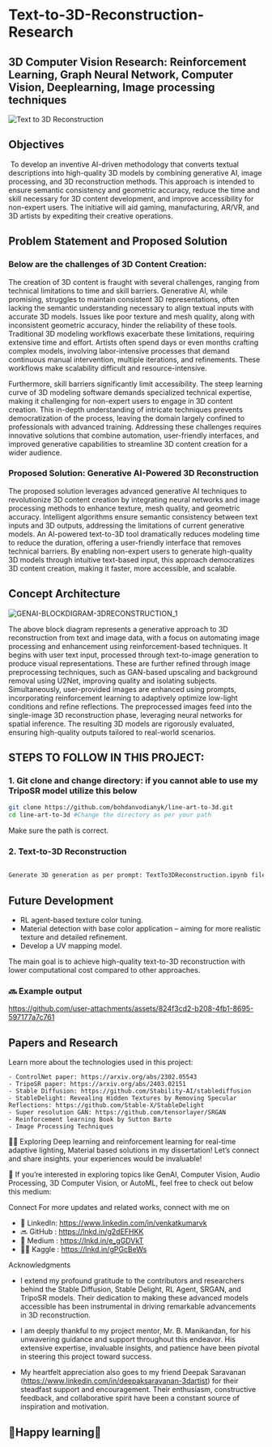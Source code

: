 # Text-to-3D-Reconstruction-Research
## 3D Computer Vision Research: Reinforcement Learning, Graph Neural Network, Computer Vision, Deeplearning, Image processing techniques


![Text to 3D Reconstruction](https://github.com/user-attachments/assets/5cbbc4b0-a844-4ca4-ab41-33922a62fad0)


## Objectives
​
To develop an inventive AI-driven methodology that converts textual descriptions into
high-quality 3D models by combining generative AI, image processing, and 3D reconstruction
methods. This approach is intended to ensure semantic consistency and geometric accuracy, reduce
the time and skill necessary for 3D content development, and improve accessibility for non-expert
users. The initiative will aid gaming, manufacturing, AR/VR, and 3D artists by expediting their
creative operations.

## Problem Statement and Proposed Solution

### Below are the challenges of 3D Content Creation:
  
The creation of 3D content is fraught with several challenges, ranging from technical limitations to
time and skill barriers. Generative AI, while promising, struggles to maintain consistent 3D
representations, often lacking the semantic understanding necessary to align textual inputs with
accurate 3D models. Issues like poor texture and mesh quality, along with inconsistent geometric
accuracy, hinder the reliability of these tools. Traditional 3D modeling workflows exacerbate these
limitations, requiring extensive time and effort. Artists often spend days or even months crafting
complex models, involving labor-intensive processes that demand continuous manual intervention,
multiple iterations, and refinements. These workflows make scalability difficult and
resource-intensive.

Furthermore, skill barriers significantly limit accessibility. The steep learning curve of 3D modeling
software demands specialized technical expertise, making it challenging for non-expert users to
engage in 3D content creation. This in-depth understanding of intricate techniques prevents
democratization of the process, leaving the domain largely confined to professionals with advanced
training. Addressing these challenges requires innovative solutions that combine automation,
user-friendly interfaces, and improved generative capabilities to streamline 3D content creation for
a wider audience.

### Proposed Solution: Generative AI-Powered 3D Reconstruction
  
The proposed solution leverages advanced generative AI techniques to revolutionize 3D content
creation by integrating neural networks and image processing methods to enhance texture, mesh
quality, and geometric accuracy. Intelligent algorithms ensure semantic consistency between text
inputs and 3D outputs, addressing the limitations of current generative models. An AI-powered
text-to-3D tool dramatically reduces modeling time to reduce the duration, offering a user-friendly
interface that removes technical barriers. By enabling non-expert users to generate high-quality 3D
models through intuitive text-based input, this approach democratizes 3D content creation, making
it faster, more accessible, and scalable.

## Concept Architecture
![GENAI-BLOCKDIGRAM-3DRECONSTRUCTION_1](https://github.com/user-attachments/assets/4be05730-4ff9-4daa-b01c-77fef579c190)

The above block diagram represents a generative approach to 3D reconstruction from text and
image data, with a focus on automating image processing and enhancement using
reinforcement-based techniques. It begins with user text input, processed through text-to-image
generation to produce visual representations. These are further refined through image
preprocessing techniques, such as GAN-based upscaling and background removal using U2Net,
improving quality and isolating subjects. Simultaneously, user-provided images are enhanced
using prompts, incorporating reinforcement learning to adaptively optimize low-light conditions
and refine reflections. The preprocessed images feed into the single-image 3D reconstruction
phase, leveraging neural networks for spatial inference. The resulting 3D models are rigorously
evaluated, ensuring high-quality outputs tailored to real-world scenarios.


## **STEPS TO FOLLOW IN THIS PROJECT:**

### **1. Git clone and change directory: if you cannot able to use my TripoSR model utilize this below**

```bash
git clone https://github.com/bohdanvodianyk/line-art-to-3d.git
cd line-art-to-3d #Change the directory as per your path
```
Make sure the path is correct.

### **2. Text-to-3D Reconstruction**

```bash

Generate 3D generation as per prompt: TextTo3DReconstruction.ipynb file

```

## **Future Development**

- RL agent-based texture color tuning.
- Material detection with base color application – aiming for more realistic texture and detailed refinement.
- Develop a UV mapping model.

The main goal is to achieve high-quality text-to-3D reconstruction with lower computational cost compared to other approaches.

###  🔜 Example output

https://github.com/user-attachments/assets/824f3cd2-b208-4fb1-8695-597177a7c761


## Papers and Research

Learn more about the technologies used in this project:

    - ControlNet paper: https://arxiv.org/abs/2302.05543
    - TripoSR paper: https://arxiv.org/abs/2403.02151
    - Stable Diffusion: https://github.com/Stability-AI/stablediffusion
    - StableDelight: Revealing Hidden Textures by Removing Specular Reflections: https://github.com/Stable-X/StableDelight
    - Super resolution GAN: https://github.com/tensorlayer/SRGAN
    - Reinforcement learning Book by Sutton Barto
    - Image Processing Techniques

🚀😁 Exploring Deep learning and reinforcement learning for real-time adaptive lighting, Material based solutions in my dissertation! Let’s connect and share insights. your experiences would be invaluable!

🔭 If you’re interested in exploring topics like GenAI, Computer Vision, Audio Processing, 3D Computer Vision, or AutoML, feel free to check out below this medium:

Connect For more updates and related works, connect with me on

- 🚀 LinkedIn: https://www.linkedin.com/in/venkatkumarvk
- 🔜 GitHub : https://lnkd.in/g2dEFHKK
- 🔭 Medium : https://lnkd.in/e_gGDVkT
- 🧑‍💻 Kaggle : https://lnkd.in/gPGcBeWs


Acknowledgments

- I extend my profound gratitude to the contributors and researchers behind the Stable Diffusion, Stable Delight, RL Agent, SRGAN, and TripoSR models. Their dedication to making these advanced models accessible has been instrumental in driving remarkable advancements in 3D reconstruction.

- I am deeply thankful to my project mentor, Mr. B. Manikandan, for his unwavering guidance and support throughout this endeavor. His extensive expertise, invaluable insights, and patience have been pivotal in steering this project toward success.

- My heartfelt appreciation also goes to my friend Deepak Saravanan (https://www.linkedin.com/in/deepaksaravanan-3dartist) for their steadfast support and encouragement. Their enthusiasm, constructive feedback, and collaborative spirit have been a constant source of inspiration and motivation.


## **🤗Happy learning🤗**
